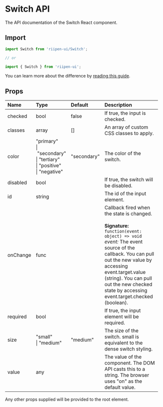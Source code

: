 <!--- This documentation is automatically generated, do not try to edit it. -->

# Switch API

<p class="description">The API documentation of the Switch React component.</p>

## Import

```js
import Switch from 'riipen-ui/Switch';

// or

import { Switch } from 'riipen-ui';
```

You can learn more about the difference by [reading this guide](/guides/bundle-size).

## Props

| Name | Type | Default | Description |
|:-----|:-----|:--------|:------------|
| <span class="prop-name">checked</span> | <span class="prop-type">bool</span> | <span class="prop-default">false</span> | If true, the input is checked. |
| <span class="prop-name">classes</span> | <span class="prop-type">array</span> | <span class="prop-default">[]</span> | An array of custom CSS classes to apply. |
| <span class="prop-name">color</span> | <span class="prop-type">"primary"<br>&#124;&nbsp;"secondary"<br>&#124;&nbsp;"tertiary"<br>&#124;&nbsp;"positive"<br>&#124;&nbsp;"negative"</span> | <span class="prop-default">"secondary"</span> | The color of the switch. |
| <span class="prop-name">disabled</span> | <span class="prop-type">bool</span> |  | If true, the switch will be disabled. |
| <span class="prop-name">id</span> | <span class="prop-type">string</span> |  | The id of the input element. |
| <span class="prop-name">onChange</span> | <span class="prop-type">func</span> |  | Callback fired when the state is changed.<br><br>**Signature:**<br>`function(event: object) => void`<br>*event:* The event source of the callback. You can pull out the new value by accessing event.target.value (string). You can pull out the new checked state by accessing event.target.checked (boolean). |
| <span class="prop-name">required</span> | <span class="prop-type">bool</span> |  | If true, the input element will be required. |
| <span class="prop-name">size</span> | <span class="prop-type">"small"<br>&#124;&nbsp;"medium"</span> | <span class="prop-default">"medium"</span> | The size of the switch. small is equivalent to the dense switch styling. |
| <span class="prop-name">value</span> | <span class="prop-type">any</span> |  | The value of the component. The DOM API casts this to a string. The browser uses "on" as the default value. |


Any other props supplied will be provided to the root element.
